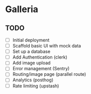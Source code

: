 # Galleria

## TODO

- [ ] Initial deployment
- [ ] Scaffold basic UI with mock data
- [ ] Set up a database
- [ ] Add Authentication (clerk)
- [ ] Add image upload
- [ ] Error management (Sentry)
- [ ] Routing/image page (parallel route)
- [ ] Analytics (posthog)
- [ ] Rate limiting (upstash)
